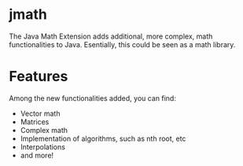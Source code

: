 # jmath
The Java Math Extension adds additional, more complex, math functionalities to Java. Esentially, this could be seen as a math library.

# Features
Among the new functionalities added, you can find:
- Vector math
- Matrices
- Complex math
- Implementation of algorithms, such as nth root, etc
- Interpolations
- and more!
